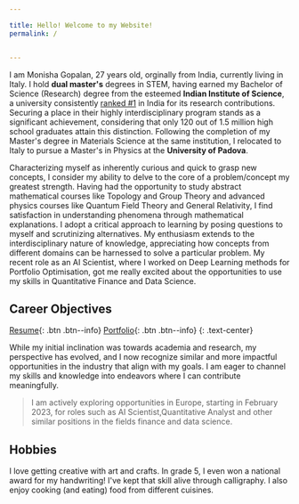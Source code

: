```yaml
---

title: Hello! Welcome to my Website!
permalink: /


---
```


I am Monisha Gopalan, 27 years old, orginally from India, currently living in Italy. I hold **dual master's** degrees in STEM, having earned my Bachelor of Science (Research) degree from the esteemed **Indian Institute of Science**, a university consistently [ranked #1](https://www.nirfindia.org/2023/ResearchRanking.html) in India for its research contributions. Securing a place in their highly interdisciplinary program stands as a significant achievement, considering that only 120 out of 1.5 million high school graduates attain this distinction. Following the completion of my Master's degree in Materials Science at the same institution, I relocated to Italy to pursue a Master's in Physics at the **University of Padova**.

Characterizing myself as inherently curious and quick to grasp new concepts, I consider my ability to delve to the core of a problem/concept my greatest strength. Having had the opportunity to study abstract mathematical courses like Topology and Group Theory and advanced physics courses like Quantum Field Theory and General Relativity, I find satisfaction in understanding phenomena through mathematical explanations. I adopt a critical approach to learning by posing questions to myself and scrutinizing alternatives. My enthusiasm extends to the interdisciplinary nature of knowledge, appreciating how concepts from different domains can be harnessed to solve a particular problem. My recent role as an AI Scientist, where I worked on Deep Learning methods for Portfolio Optimisation, got me really excited about the opportunities to use my skills in Quantitative Finance and Data Science. 

## Career Objectives

[Resume]("/assets/documents/AI_Scientist_Monisha_Gopalan_Resume.pdf"){: .btn .btn--info} [Portfolio](projects.md){: .btn .btn--info} 
{: .text-center}

While my initial inclination was towards academia and research, my perspective has evolved, and I now recognize similar and more impactful opportunities in the industry that align with my goals. I am eager to channel my skills and knowledge into endeavors where I can contribute meaningfully. 

> I am actively exploring opportunities in Europe, starting in February 2023, for roles such as AI Scientist,Quantitative Analyst and other similar positions in the fields finance and data science.

## Hobbies

I love getting creative with art and crafts. In grade 5, I even won a national award for my handwriting! I've kept that skill alive through calligraphy. I also enjoy cooking (and eating) food from different cuisines.